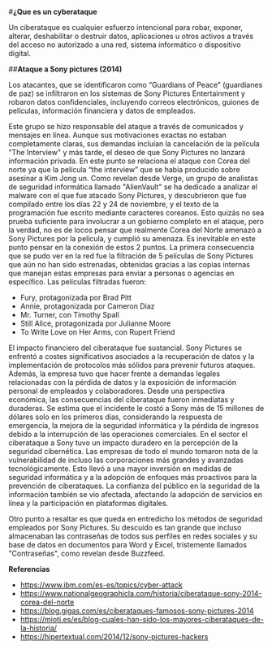 #**¿Que es un cyberataque**

Un ciberataque es cualquier esfuerzo intencional para robar, exponer, alterar, deshabilitar o destruir datos, aplicaciones u otros activos a través del acceso no autorizado a una red, sistema informático o dispositivo digital.

##**Ataque a Sony pictures (2014)**

Los atacantes, que se identificaron como “Guardians of Peace” (guardianes de paz) se infiltraron en los sistemas de Sony Pictures Entertainment y robaron datos confidenciales, incluyendo correos electrónicos, guiones de películas, información financiera y datos de empleados.

Este grupo se hizo responsable del ataque a través de comunicados y mensajes en línea. Aunque sus motivaciones exactas no estaban completamente claras, sus demandas incluían la cancelación de la película "The Interview" y más tarde, el deseo de que Sony Pictures no lanzará información privada. En este punto se relaciona el ataque con Corea del norte ya que la película “the interview” que se había producido sobre asesinar a Kim Jong un.
Como revelan desde Verge, un grupo de analistas de seguridad informática llamado "AlienVault" se ha dedicado a analizar el malware con el que fue atacado Sony Pictures, y descubrieron que fue compilado entre los días 22 y 24 de noviembre, y el texto de la programación fue escrito mediante caracteres coreanos. Esto quizás no sea prueba suficiente para involucrar a un gobierno completo en el ataque, pero la verdad, no es de locos pensar que realmente Corea del Norte amenazó a Sony Pictures por la película, y cumplió su amenaza. Es inevitable en este punto pensar en la conexión de estos 2 puntos.
La primera consecuencia que se pudo ver en la red fue la filtración de 5 películas de Sony Pictures que aún no han sido estrenadas, obtenidas gracias a las copias internas que manejan estas empresas para enviar a personas o agencias en específico. Las películas filtradas fueron:
-	Fury, protagonizada por Brad Pitt
-	Annie, protagonizada por Cameron Diaz
-	Mr. Turner, con Timothy Spall
-	Still Alice, protagonizada por Julianne Moore
-	To Write Love on Her Arms, con Rupert Friend
  
El impacto financiero del ciberataque fue sustancial. Sony Pictures se enfrentó a costes significativos asociados a la recuperación de datos y la implementación de protocolos más sólidos para prevenir futuros ataques. Además, la empresa tuvo que hacer frente a demandas legales relacionadas con la pérdida de datos y la exposición de información personal de empleados y colaboradores.
Desde una perspectiva económica, las consecuencias del ciberataque fueron inmediatas y duraderas. Se estima que el incidente le costó a Sony más de 15 millones de dólares solo en los primeros días, considerando la respuesta de emergencia, la mejora de la seguridad informática y la pérdida de ingresos debido a la interrupción de las operaciones comerciales.
En el sector el ciberataque a Sony tuvo un impacto duradero en la percepción de la seguridad cibernética. Las empresas de todo el mundo tomaron nota de la vulnerabilidad de incluso las corporaciones más grandes y avanzadas tecnológicamente. Esto llevó a una mayor inversión en medidas de seguridad informática y a la adopción de enfoques más proactivos para la prevención de ciberataques. La confianza del público en la seguridad de la información también se vio afectada, afectando la adopción de servicios en línea y la participación en plataformas digitales.

Otro punto a resaltar es que queda en entredicho los métodos de seguridad empleados por Sony Pictures. Su descuido es tan grande que incluso almacenaban las contraseñas de todos sus perfiles en redes sociales y su base de datos en documentos para Word y Excel, tristemente llamados "Contraseñas", como revelan desde Buzzfeed.

**Referencias**

- https://www.ibm.com/es-es/topics/cyber-attack
- https://www.nationalgeographicla.com/historia/ciberataque-sony-2014-corea-del-norte
- https://blog.gigas.com/es/ciberataques-famosos-sony-pictures-2014
- https://mioti.es/es/blog-cuales-han-sido-los-mayores-ciberataques-de-la-historia/
- https://hipertextual.com/2014/12/sony-pictures-hackers
